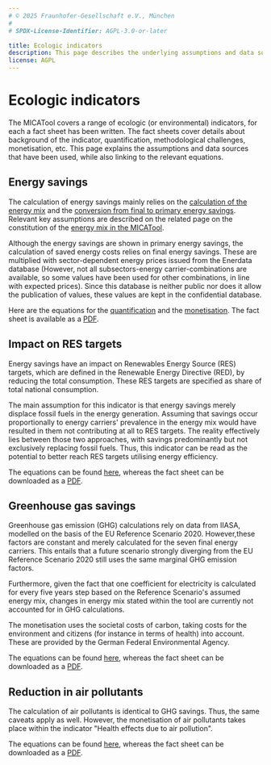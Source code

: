 ```yaml
---
# © 2025 Fraunhofer-Gesellschaft e.V., München
#
# SPDX-License-Identifier: AGPL-3.0-or-later

title: Ecologic indicators
description: This page describes the underlying assumptions and data sources for the ecologic indicators.
license: AGPL
---
```


<!--
© 2024, 2025 Fraunhofer-Gesellschaft e.V., München

SPDX-License-Identifier: AGPL-3.0-or-later
-->

Ecologic indicators
===

The MICATool covers a range of ecologic (or environmental) indicators, for each a fact sheet has been
written. The fact sheets cover details about background of the indicator, quantification, methodological
challenges, monetisation, etc. This page explains the assumptions and data sources that have been used, while
also linking to the relevant equations.

Energy savings
-

The calculation of energy savings mainly relies on the [calculation of the energy mix](../energy_mix/lambda_chi.md) and
the [conversion from final to primary energy savings](../energy_mix/FEC_to_PEC.md). Relevant key assumptions are described 
on the related page on the constitution of the [energy mix in the MICATool](../energy_mix/energy_mix_description.md). 

Although the energy savings are shown in primary energy savings, the calculation of saved energy costs relies on final
energy savings. These are multiplied with sector-dependent energy prices issued from the Enerdata database (However,
not all subsectors-energy carrier-combinations are available, so some values have been used for other combinations, in 
line with expected prices). Since this database is neither public nor does it allow the publication of values, these 
values are kept in the confidential database.

Here are the equations for the [quantification](./PEC_FEC_savings.md) and the [monetisation](./energy_cost.md). 
The fact sheet is available as a [PDF](https://micatool.eu/seed-micat-project-wAssets/docs/publications/factsheets/Environmental-impact-Energy-cost-savings.pdf).

Impact on RES targets
-

Energy savings have an impact on Renewables Energy Source (RES) targets, which are defined in the Renewable Energy Directive (RED), by reducing the total consumption. These RES targets are specified as share of total national consumption.

The main assumption for this indicator is that energy savings merely displace fossil fuels in the energy generation. 
Assuming that savings occur proportionally to energy carriers' prevalence in the energy mix would have resulted in them not contributing at all to RES targets.
The reality effectively lies between those two approaches, with savings predominantly but not exclusively replacing fossil fuels. Thus, this indicator can be read as the potential to better reach RES targets utilising energy efficiency.

The equations can be found [here](./impact_res_targets), whereas the fact sheet can be downloaded as a [PDF](https://micatool.eu/seed-micat-project-wAssets/docs/publications/factsheets/Environmental-impact-impacts-on-RES-targets.pdf).

Greenhouse gas savings
-

Greenhouse gas emission (GHG) calculations rely on data from IIASA, modelled on the basis of the EU Reference 
Scenario 2020. However,these factors are constant and merely calculated for the seven final energy carriers. 
This entails that a future scenario strongly diverging from the EU Reference Scenario 2020 still uses the same 
marginal GHG emission factors. 

Furthermore, given the fact that one coefficient for electricity is calculated for every five years step based on 
the Reference Scenario's assumed energy mix, changes in energy mix stated within the tool are currently not accounted
for in GHG calculations.

The monetisation uses the societal costs of carbon, taking costs for the environment and citizens (for instance in 
terms of health) into account. These are provided by the German Federal Environmental Agency.

The equations can be found [here](./reduction_GHG.md), whereas the fact sheet can be downloaded as a [PDF](https://micatool.eu/seed-micat-project-wAssets/docs/publications/factsheets/Environmental-impact-GHG-savings-savings-of-direct-carbon-emissions.pdf).

Reduction in air pollutants
-

The calculation of air pollutants is identical to GHG savings. Thus, the same caveats apply as well. However, the
monetisation of air pollutants takes place within the indicator "Health effects due to air pollution".

The equations can be found [here](./reduction_AP.md), whereas the fact sheet can be downloaded as a [PDF](https://micatool.eu/seed-micat-project-wAssets/docs/publications/factsheets/Social-impact-Human-health-due-to-reduced-air-pollution.pdf).






